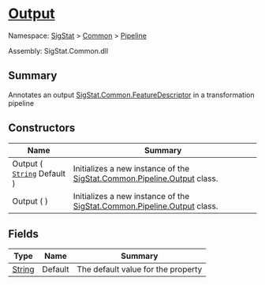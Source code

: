 # [Output](./Output.md)

Namespace: [SigStat]() > [Common](./../README.md) > [Pipeline](./README.md)

Assembly: SigStat.Common.dll

## Summary
Annotates an output [SigStat.Common.FeatureDescriptor](./../FeatureDescriptor.md) in a transformation pipeline

## Constructors

| Name | Summary | 
| --- | --- | 
| Output ( [`String`](https://docs.microsoft.com/en-us/dotnet/api/System.String) Default ) | Initializes a new instance of the [SigStat.Common.Pipeline.Output](./../Pipeline/Output.md) class. | 
| Output (  ) | Initializes a new instance of the [SigStat.Common.Pipeline.Output](./../Pipeline/Output.md) class. | 


## Fields

| Type | Name | Summary | 
| --- | --- | --- | 
| [String](https://docs.microsoft.com/en-us/dotnet/api/System.String) | Default | The default value for the property | 


